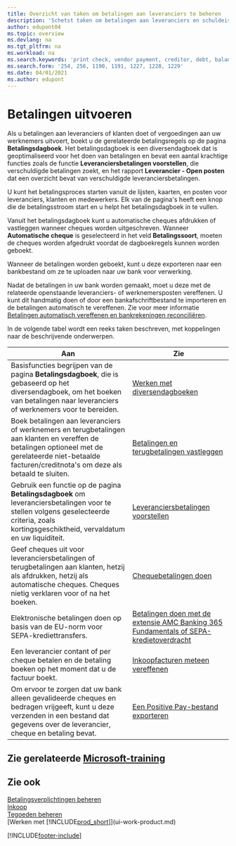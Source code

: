 ```yaml
---
title: Overzicht van taken om betalingen aan leveranciers te beheren
description: 'Schetst taken om betalingen aan leveranciers en schuldeisers te beheren, bijvoorbeeld het boeken van betalingsregels en het ophalen van een overzicht van het verschuldigde saldo.'
author: edupont04
ms.topic: overview
ms.devlang: na
ms.tgt_pltfrm: na
ms.workload: na
ms.search.keywords: 'print check, vendor payment, creditor, debt, balance due, AP'
ms.search.form: '254, 256, 1190, 1191, 1227, 1228, 1229'
ms.date: 04/01/2021
ms.author: edupont
---
```

# <a name="making-payments"></a>Betalingen uitvoeren

Als u betalingen aan leveranciers of klanten doet of vergoedingen aan uw werknemers uitvoert, boekt u de gerelateerde betalingsregels op de pagina **Betalingsdagboek**. Het betalingsdagboek is een diversendagboek dat is geoptimaliseerd voor het doen van betalingen en bevat een aantal krachtige functies zoals de functie **Leveranciersbetalingen voorstellen**, die verschuldigde betalingen zoekt, en het rapport **Leverancier - Open posten** dat een overzicht bevat van verschuldigde leveranciersbetalingen.  

U kunt het betalingsproces starten vanuit de lijsten, kaarten, en posten voor leveranciers, klanten en medewerkers. Elk van de pagina's heeft een knop die de betalingsstroom start en u helpt het betalingsdagboek in te vullen.  

Vanuit het betalingsdagboek kunt u automatische cheques afdrukken of vastleggen wanneer cheques worden uitgeschreven. Wanneer **Automatische cheque** is geselecteerd in het veld **Betalingssoort**, moeten de cheques worden afgedrukt voordat de dagboekregels kunnen worden geboekt.

Wanneer de betalingen worden geboekt, kunt u deze exporteren naar een bankbestand om ze te uploaden naar uw bank voor verwerking.

Nadat de betalingen in uw bank worden gemaakt, moet u deze met de relateerde openstaande leveranciers- of werknemersposten vereffenen. U kunt dit handmatig doen of door een bankafschriftbestand te importeren en de betalingen automatisch te vereffenen. Zie voor meer informatie [Betalingen automatisch vereffenen en bankrekeningen reconciliëren](receivables-apply-payments-auto-reconcile-bank-accounts.md).

In de volgende tabel wordt een reeks taken beschreven, met koppelingen naar de beschrijvende onderwerpen.

| Aan | Zie |
| --- | --- |
|Basisfuncties begrijpen van de pagina **Betalingsdagboek**, die is gebaseerd op het diversendagboek, om het boeken van betalingen naar leveranciers of werknemers voor te bereiden.|[Werken met diversendagboeken](ui-work-general-journals.md)|
|Boek betalingen aan leveranciers of werknemers en terugbetalingen aan klanten en vereffen de betalingen optioneel met de gerelateerde niet-betaalde facturen/creditnota's om deze als betaald te sluiten.|[Betalingen en terugbetalingen vastleggen](payables-how-post-payments-refunds.md)|
| Gebruik een functie op de pagina **Betalingsdagboek** om leveranciersbetalingen voor te stellen volgens geselecteerde criteria, zoals kortingsgeschiktheid, vervaldatum en uw liquiditeit. |[Leveranciersbetalingen voorstellen](payables-how-suggest-vendor-payments.md) |
| Geef cheques uit voor leveranciersbetalingen of terugbetalingen aan klanten, hetzij als afdrukken, hetzij als automatische cheques. Cheques nietig verklaren voor of na het boeken. |[Chequebetalingen doen](payables-how-work-checks.md) |
|Elektronische betalingen doen op basis van de EU-norm voor SEPA-krediettransfers.|[Betalingen doen met de extensie AMC Banking 365 Fundamentals of SEPA-kredietoverdracht](finance-make-payments-with-bank-data-conversion-service-or-sepa-credit-transfer.md)|
| Een leverancier contant of per cheque betalen en de betaling boeken op het moment dat u de factuur boekt. |[Inkoopfacturen meteen vereffenen](finance-how-to-settle-purchase-invoices-promptly.md) |
| Om ervoor te zorgen dat uw bank alleen gevalideerde cheques en bedragen vrijgeeft, kunt u deze verzenden in een bestand dat gegevens over de leverancier, cheque en betaling bevat. |[Een Positive Pay-bestand exporteren](finance-how-positive-pay.md) |

## <a name="see-related-microsoft-training"></a>Zie gerelateerde [Microsoft-training](/training/paths/process-customer-vendor-payments-dynamics-365-business-central/)

## <a name="see-also"></a>Zie ook

[Betalingsverplichtingen beheren](payables-manage-payables.md)  
[Inkoop](purchasing-manage-purchasing.md)  
[Tegoeden beheren](receivables-manage-receivables.md)  
[Werken met [!INCLUDE[prod_short](includes/prod_short.md)]](ui-work-product.md)  


[!INCLUDE[footer-include](includes/footer-banner.md)]
